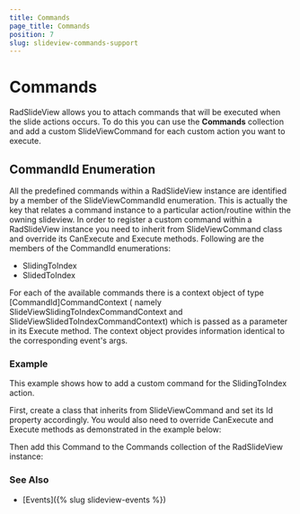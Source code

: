 ```yaml
---
title: Commands
page_title: Commands
position: 7
slug: slideview-commands-support
---
```


# Commands

RadSlideView allows you to attach commands that will be executed when the slide actions occurs. To do this you can use the **Commands** collection and add a custom SlideViewCommand for each custom action you want to execute.

## CommandId Enumeration

All the predefined commands within a RadSlideView instance are identified by a member of the SlideViewCommandId enumeration. This is actually the key that relates a command instance to a particular action/routine within the owning slideview. In order to register a custom command within a RadSlideView instance you need to inherit from SlideViewCommand class and override its CanExecute and Execute methods. Following are the members of the CommandId enumerations:

* SlidingToIndex
* SlidedToIndex

For each of the available commands there is a context object of type [CommandId]CommandContext ( namely SlideViewSlidingToIndexCommandContext and SlideViewSlidedToIndexCommandContext) which is passed as a parameter in its Execute method. The context object provides information identical to the corresponding event's args.

### Example

This example shows how to add a custom command for the SlidingToIndex action. 

First, create a class that inherits from SlideViewCommand and set its Id property accordingly. You would also need to override CanExecute and Execute methods as demonstrated in the example below:

<snippet id='slideview-commands-customcommand' />

Then add this Command to the Commands collection of the RadSlideView instance:	

<snippet id=' slideview-commands-add' />

### See Also

- [Events]({% slug slideview-events %})
